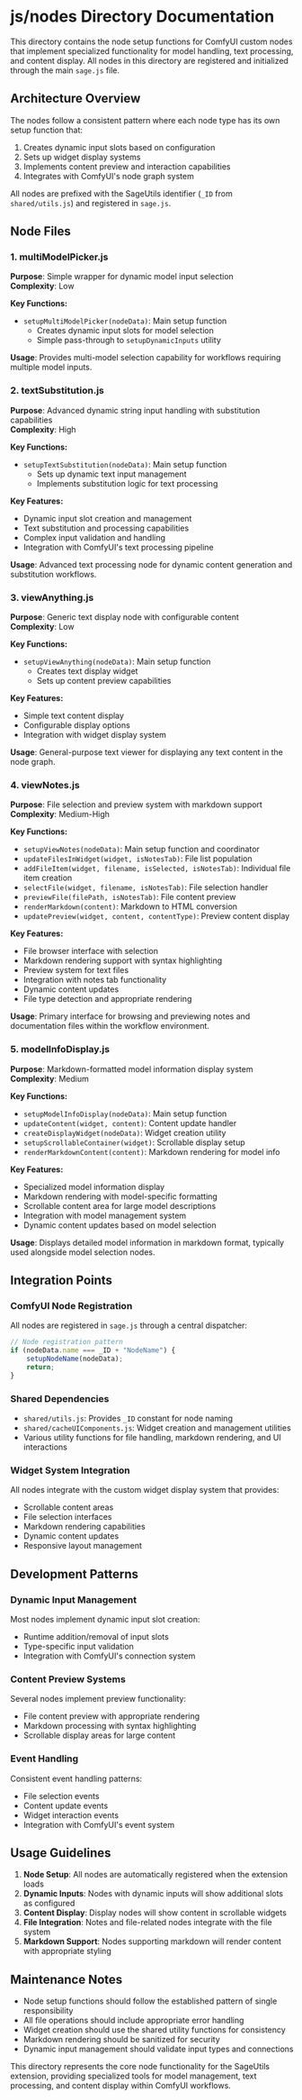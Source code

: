 # js/nodes Directory Documentation

This directory contains the node setup functions for ComfyUI custom nodes that implement specialized functionality for model handling, text processing, and content display. All nodes in this directory are registered and initialized through the main `sage.js` file.

## Architecture Overview

The nodes follow a consistent pattern where each node type has its own setup function that:

1. Creates dynamic input slots based on configuration
2. Sets up widget display systems
3. Implements content preview and interaction capabilities
4. Integrates with ComfyUI's node graph system

All nodes are prefixed with the SageUtils identifier (`_ID` from `shared/utils.js`) and registered in `sage.js`.

## Node Files

### 1. multiModelPicker.js

**Purpose**: Simple wrapper for dynamic model input selection  
**Complexity**: Low  

**Key Functions:**

- `setupMultiModelPicker(nodeData)`: Main setup function
  - Creates dynamic input slots for model selection
  - Simple pass-through to `setupDynamicInputs` utility

**Usage**: Provides multi-model selection capability for workflows requiring multiple model inputs.

### 2. textSubstitution.js

**Purpose**: Advanced dynamic string input handling with substitution capabilities  
**Complexity**: High  

**Key Functions:**

- `setupTextSubstitution(nodeData)`: Main setup function
  - Sets up dynamic text input management
  - Implements substitution logic for text processing

**Key Features:**

- Dynamic input slot creation and management
- Text substitution and processing capabilities
- Complex input validation and handling
- Integration with ComfyUI's text processing pipeline

**Usage**: Advanced text processing node for dynamic content generation and substitution workflows.

### 3. viewAnything.js

**Purpose**: Generic text display node with configurable content  
**Complexity**: Low  

**Key Functions:**

- `setupViewAnything(nodeData)`: Main setup function
  - Creates text display widget
  - Sets up content preview capabilities

**Key Features:**

- Simple text content display
- Configurable display options
- Integration with widget display system

**Usage**: General-purpose text viewer for displaying any text content in the node graph.

### 4. viewNotes.js

**Purpose**: File selection and preview system with markdown support  
**Complexity**: Medium-High  

**Key Functions:**

- `setupViewNotes(nodeData)`: Main setup function and coordinator
- `updateFilesInWidget(widget, isNotesTab)`: File list population
- `addFileItem(widget, filename, isSelected, isNotesTab)`: Individual file item creation
- `selectFile(widget, filename, isNotesTab)`: File selection handler
- `previewFile(filePath, isNotesTab)`: File content preview
- `renderMarkdown(content)`: Markdown to HTML conversion
- `updatePreview(widget, content, contentType)`: Preview content display

**Key Features:**

- File browser interface with selection
- Markdown rendering support with syntax highlighting
- Preview system for text files
- Integration with notes tab functionality
- Dynamic content updates
- File type detection and appropriate rendering

**Usage**: Primary interface for browsing and previewing notes and documentation files within the workflow environment.

### 5. modelInfoDisplay.js

**Purpose**: Markdown-formatted model information display system  
**Complexity**: Medium  

**Key Functions:**

- `setupModelInfoDisplay(nodeData)`: Main setup function
- `updateContent(widget, content)`: Content update handler
- `createDisplayWidget(nodeData)`: Widget creation utility
- `setupScrollableContainer(widget)`: Scrollable display setup
- `renderMarkdownContent(content)`: Markdown rendering for model info

**Key Features:**

- Specialized model information display
- Markdown rendering with model-specific formatting
- Scrollable content area for large model descriptions
- Integration with model management system
- Dynamic content updates based on model selection

**Usage**: Displays detailed model information in markdown format, typically used alongside model selection nodes.

## Integration Points

### ComfyUI Node Registration

All nodes are registered in `sage.js` through a central dispatcher:

```javascript
// Node registration pattern
if (nodeData.name === _ID + "NodeName") {
    setupNodeName(nodeData);
    return;
}
```

### Shared Dependencies

- `shared/utils.js`: Provides `_ID` constant for node naming
- `shared/cacheUIComponents.js`: Widget creation and management utilities
- Various utility functions for file handling, markdown rendering, and UI interactions

### Widget System Integration

All nodes integrate with the custom widget display system that provides:

- Scrollable content areas
- File selection interfaces
- Markdown rendering capabilities
- Dynamic content updates
- Responsive layout management

## Development Patterns

### Dynamic Input Management

Most nodes implement dynamic input slot creation:

- Runtime addition/removal of input slots
- Type-specific input validation
- Integration with ComfyUI's connection system

### Content Preview Systems

Several nodes implement preview functionality:

- File content preview with appropriate rendering
- Markdown processing with syntax highlighting
- Scrollable display areas for large content

### Event Handling

Consistent event handling patterns:

- File selection events
- Content update events
- Widget interaction events
- Integration with ComfyUI's event system

## Usage Guidelines

1. **Node Setup**: All nodes are automatically registered when the extension loads
2. **Dynamic Inputs**: Nodes with dynamic inputs will show additional slots as configured
3. **Content Display**: Display nodes will show content in scrollable widgets
4. **File Integration**: Notes and file-related nodes integrate with the file system
5. **Markdown Support**: Nodes supporting markdown will render content with appropriate styling

## Maintenance Notes

- Node setup functions should follow the established pattern of single responsibility
- All file operations should include appropriate error handling
- Widget creation should use the shared utility functions for consistency
- Markdown rendering should be sanitized for security
- Dynamic input management should validate input types and connections

This directory represents the core node functionality for the SageUtils extension, providing specialized tools for model management, text processing, and content display within ComfyUI workflows.
